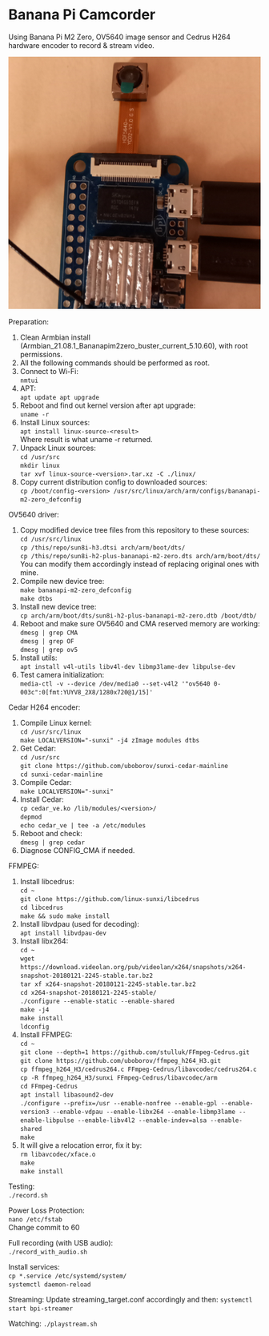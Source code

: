 Banana Pi Camcorder
===============
Using Banana Pi M2 Zero, OV5640 image sensor and Cedrus H264 hardware encoder to record & stream video.

![Project hardware](/image.jpg)

Preparation:
1. Clean Armbian install (Armbian_21.08.1_Bananapim2zero_buster_current_5.10.60), with root permissions.
2. All the following commands should be performed as root.
3. Connect to Wi-Fi:  
`nmtui`
3. APT:  
`apt update
apt upgrade`
4. Reboot and find out kernel version after apt upgrade:  
`uname -r`
5. Install Linux sources:  
`apt install linux-source-<result>`  
Where result is what uname -r returned.
6. Unpack Linux sources:  
`cd /usr/src`  
`mkdir linux`  
`tar xvf linux-source-<version>.tar.xz -C ./linux/`  
7. Copy current distribution config to downloaded sources:  
`cp /boot/config-<version> /usr/src/linux/arch/arm/configs/bananapi-m2-zero_defconfig`  

OV5640 driver:  
1. Copy modified device tree files from this repository to these sources:  
`cd /usr/src/linux`  
`cp /this/repo/sun8i-h3.dtsi arch/arm/boot/dts/`  
`cp /this/repo/sun8i-h2-plus-bananapi-m2-zero.dts arch/arm/boot/dts/`  
You can modify them accordingly instead of replacing original ones with mine.  
2. Compile new device tree:  
`make bananapi-m2-zero_defconfig`  
`make dtbs`  
3. Install new device tree:  
`cp arch/arm/boot/dts/sun8i-h2-plus-bananapi-m2-zero.dtb /boot/dtb/`  
4. Reboot and make sure OV5640 and CMA reserved memory are working:  
`dmesg | grep CMA`  
`dmesg | grep OF`  
`dmesg | grep ov5`  
5. Install utils:  
`apt install v4l-utils libv4l-dev libmp3lame-dev libpulse-dev`  
6. Test camera initialization:  
`media-ctl -v --device /dev/media0 --set-v4l2 '"ov5640 0-003c":0[fmt:YUYV8_2X8/1280x720@1/15]'`  

Cedar H264 encoder:  
1. Compile Linux kernel:  
`cd /usr/src/linux`  
`make LOCALVERSION="-sunxi" -j4 zImage modules dtbs`  
2. Get Cedar:  
`cd /usr/src`  
`git clone https://github.com/uboborov/sunxi-cedar-mainline`  
`cd sunxi-cedar-mainline`  
3. Compile Cedar:  
`make LOCALVERSION="-sunxi"`  
4. Install Cedar:  
`cp cedar_ve.ko /lib/modules/<version>/`  
`depmod`  
`echo cedar_ve | tee -a /etc/modules`  
5. Reboot and check:  
`dmesg | grep cedar`  
6. Diagnose CONFIG_CMA if needed.  

FFMPEG:  
1. Install libcedrus:  
`cd ~`  
`git clone https://github.com/linux-sunxi/libcedrus`  
`cd libcedrus`  
`make && sudo make install`  
2. Install libvdpau (used for decoding):  
`apt install libvdpau-dev`  
3. Install libx264:  
`cd ~`  
`wget https://download.videolan.org/pub/videolan/x264/snapshots/x264-snapshot-20180121-2245-stable.tar.bz2`  
`tar xf x264-snapshot-20180121-2245-stable.tar.bz2`  
`cd x264-snapshot-20180121-2245-stable/`  
`./configure --enable-static --enable-shared`  
`make -j4`  
`make install`  
`ldconfig`  
4. Install FFMPEG:  
`cd ~`  
`git clone --depth=1 https://github.com/stulluk/FFmpeg-Cedrus.git`  
`git clone https://github.com/uboborov/ffmpeg_h264_H3.git`  
`cp ffmpeg_h264_H3/cedrus264.c FFmpeg-Cedrus/libavcodec/cedrus264.c`  
`cp -R ffmpeg_h264_H3/sunxi FFmpeg-Cedrus/libavcodec/arm`  
`cd FFmpeg-Cedrus`  
`apt install libasound2-dev`  
`./configure --prefix=/usr --enable-nonfree --enable-gpl --enable-version3 --enable-vdpau --enable-libx264 --enable-libmp3lame --enable-libpulse --enable-libv4l2 --enable-indev=alsa --enable-shared  `  
`make`  
5. It will give a relocation error, fix it by:  
`rm libavcodec/xface.o`  
`make`  
`make install`  
  
Testing:  
`./record.sh`  

Power Loss Protection:  
`nano /etc/fstab`  
Change commit to 60
  
Full recording (with USB audio):  
`./record_with_audio.sh`  
  
Install services:  
`cp *.service /etc/systemd/system/`  
`systemctl daemon-reload`  

Streaming:
Update streaming_target.conf accordingly and then:
`systemctl start bpi-streamer`  

Watching:
`./playstream.sh`  
